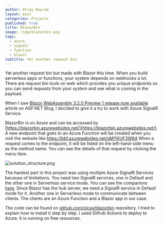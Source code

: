 ```yaml
---
author: Olcay Bayram
layout: post
categories: Projects
published: true
title: BlazorBin
image: /img/blazorbin.png
tags:
  - azure
  - signalr
  - function
  - blazor
subtitle: Yet another request bin
---
```

Yet another request bin but made with Blazor this time. When you build serverless apps or functions, your system depends on webhooks a lot. There are request bin tools on web which provides you unique endpoints so you can send requests from your system and see what is coming in  the payload.

When I saw [Blazor WebAssembly 3.2.0 Preview 1 release now available](https://devblogs.microsoft.com/aspnet/blazor-webassembly-3-2-0-preview-1-release-now-available) article on ASP.NET Blog, I decided to give it a try to work with Azure SignalR Service.

BlazorBin is on Azure and can be accessed by [https://blazorbin.azurewebsites.net/](https://blazorbin.azurewebsites.net/). A new endpoint that goes to an Azure Function will be created when you visit the website like https://bbf.azurewebsites.net/gMYKUF3W84 When a request comes to the endpoint, it will be listed on the left-hand-side menu as the method name. You can see the details of that request by clicking the menu item.

<!--more-->

![solution_structure.png]({{site.baseurl}}/img/solution_structure.png)

The hardest part in this project was using multiple Azure SignalR Services because of limitations. You need two SignalR services, one in Default and the other one in Serverless service mode. You can see the comparions [here](https://github.com/Azure/azure-signalr/blob/dev/docs/faq.md#what-is-the-meaning-of-service-mode-defaultserverlessclassic-how-can-i-choose). Since Blazor has the hub server, we need a SignalR service in Default mode for it. Another one in Serverless mode to communicate between clients. The clients are an Azure Function and a Blazor app in our case.

The code can be found on [github.com/olcay/blazorbin](https://github.com/olcay/blazorbin) repository. I tried to explain how to install it step by step. I used Github Actions to deploy to Azure. It is running on free resources.
